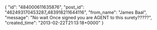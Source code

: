  {
   "id": "484000611635876",
   "post_id": "462493170453287_483918211644116",
   "from_name": "James Baal",
   "message": "No wait Once signed you are AGENT to this surety?????",
   "created_time": "2013-02-22T21:13:18+0000"
 }
